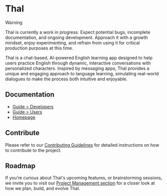 # Thal

> [!WARNING]
> Thal is currently a work in progress. Expect potential bugs, incomplete documentation, and ongoing development. Approach it with a growth mindset, enjoy experimenting, and refrain from using it for critical production purposes at this time.

Thal is a chat-based, AI-powered English learning app designed to help users practice English through dynamic, interactive conversations with personalized characters. Inspired by messaging apps, Thal provides a unique and engaging approach to language learning, simulating real-world dialogues to make the process both intuitive and enjoyable.

## Documentation

- [Guide > Developers](/docs/guides/dev-contributing.md)
- [Guide > Users](/docs/guides/user-contributing.md)
- [Homepage](https://thal.9aia.com/)

## Contribute

Please refer to our [Contributing Guidelines](./docs/guides/dev-contributing.md) for detailed instructions on how to contribute to the project.

## Roadmap

If you’re curious about Thal's upcoming features, or brainstorming sessions, we invite you to visit our [Project Management section](./docs/guides/dev-contributing.md#project-management) for a closer look at how we plan, build, and evolve Thal.
